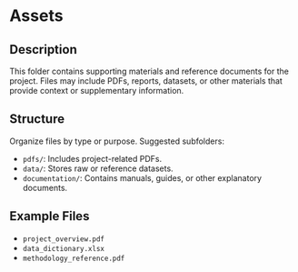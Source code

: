 # Assets

## Description
This folder contains supporting materials and reference documents for the project. Files may include PDFs, reports, datasets, or other materials that provide context or supplementary information.

## Structure
Organize files by type or purpose. Suggested subfolders:
- `pdfs/`: Includes project-related PDFs.
- `data/`: Stores raw or reference datasets.
- `documentation/`: Contains manuals, guides, or other explanatory documents.

## Example Files
- `project_overview.pdf`
- `data_dictionary.xlsx`
- `methodology_reference.pdf`

